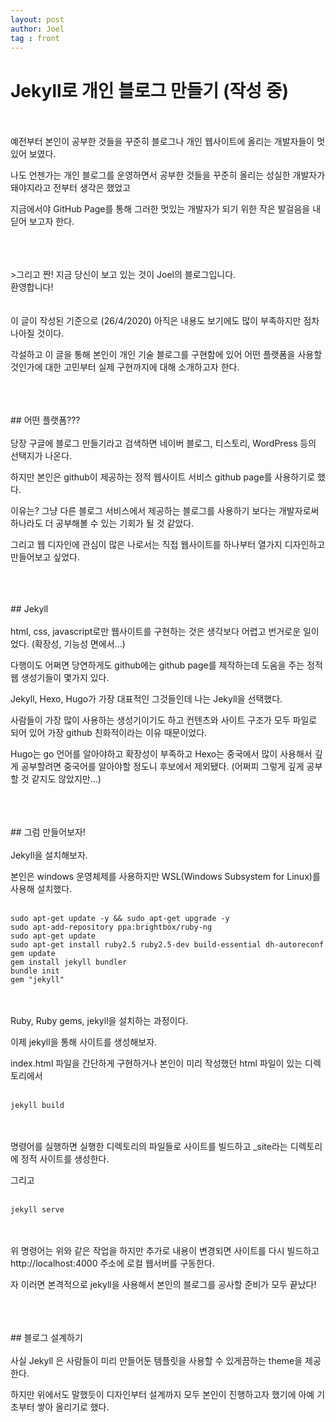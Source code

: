 ```yaml
---
layout: post
author: Joel
tag : front
---
```


Jekyll로 개인 블로그 만들기 (작성 중)
=========================
<br>
<br>
예전부터 본인이 공부한 것들을 꾸준히 블로그나 개인 웹사이트에 올리는 개발자들이 멋있어 보였다.

나도 언젠가는 개인 블로그를 운영하면서 공부한 것들을 꾸준히 올리는 성실한 개발자가 돼야지라고 전부터 생각은 했었고 

지금에서야 GitHub Page를 통해 그러한 멋있는 개발자가 되기 위한 작은 발걸음을 내딛어 보고자 한다.

<br>
<br>
<br>
>그리고 짠! 지금 당신이 보고 있는 것이 Joel의 블로그입니다. <br>환영합니다!

<br>
<br>
<br>
이 글이 작성된 기준으로 (26/4/2020) 아직은 내용도 보기에도 많이 부족하지만 점차 나아질 것이다.

각설하고 이 글을 통해 본인이 개인 기술 블로그를 구현함에 있어 어떤 플랫폼을 사용할 것인가에 대한 고민부터 실제 구현까지에 대해 소개하고자 한다.

<br>
<br>
<br>
## 어떤 플랫폼???

<br>
<br>
당장 구글에 블로그 만들기라고 검색하면 네이버 블로그, 티스토리, WordPress 등의 선택지가 나온다. 

하지만 본인은 github이 제공하는 정적 웹사이트 서비스 github page를 사용하기로 했다. 

이유는? 그냥 다른 블로그 서비스에서 제공하는 블로그를 사용하기 보다는 개발자로써 하나라도 더 공부해볼 수 있는 기회가 될 것 같았다.

그리고 웹 디자인에 관심이 많은 나로서는 직접 웹사이트를 하나부터 열가지 디자인하고 만들어보고 싶었다.

<br>
<br>
<br>
## Jekyll
<br>
<br>
html, css, javascript로만 웹사이트를 구현하는 것은 생각보다 어렵고 번거로운 일이었다. (확장성, 기능성 면에서...)

다행이도 어쩌면 당연하게도 github에는 github page를 제작하는데 도움을 주는 정적 웹 생성기들이 몇가지 있다.

Jekyll, Hexo, Hugo가 가장 대표적인 그것들인데 나는 Jekyll을 선택했다.

사람들이 가장 많이 사용하는 생성기이기도 하고 컨텐츠와 사이트 구조가 모두 파일로 되어 있어 가장 github 친화적이라는 이유 때문이었다. 

Hugo는 go 언어를 알아야하고 확장성이 부족하고 Hexo는 중국에서 많이 사용해서 깊게 공부할려면 중국어를 알아야할 정도니 후보에서 제외됐다. (어쩌피 그렇게 깊게 공부할 것 같지도 않았지만...)

<br>
<br>
<br>
## 그럼 만들어보자!
<br>
<br>
Jekyll을 설치해보자.

본인은 windows 운영체제를 사용하지만 WSL(Windows Subsystem for Linux)를 사용해 설치했다.
<br>
<br>
```
sudo apt-get update -y && sudo apt-get upgrade -y
sudo apt-add-repository ppa:brightbox/ruby-ng
sudo apt-get update
sudo apt-get install ruby2.5 ruby2.5-dev build-essential dh-autoreconf
gem update
gem install jekyll bundler
bundle init
gem "jekyll"
```
<br>
<br>
Ruby, Ruby gems, jekyll을 설치하는 과정이다.


이제 jekyll을 통해 사이트를 생성해보자.

index.html 파일을 간단하게 구현하거나 본인이 미리 작성했던 html 파일이 있는 디렉토리에서
<br>
<br>
```
jekyll build 
```
<br>
<br>
명령어를 실행하면 실행한 디렉토리의 파일들로 사이트를 빌드하고 _site라는 디렉토리에 정적 사이트를 생성한다.
 
그리고
<br>
<br>
```
jekyll serve
```
<br>
<br>
위 명령어는 위와 같은 작업을 하지만 추가로 내용이 변경되면 사이트를 다시 빌드하고 http://localhost:4000 주소에 로컬 웹서버를 구동한다.

자 이러면 본격적으로 jekyll을 사용해서 본인의 블로그를 공사할 준비가 모두 끝났다!

<br>
<br>
<br>
## 블로그 설계하기
<br>
<br>
사실 Jekyll 은 사람들이 미리 만들어둔 템플릿을 사용할 수 있게끔하는 theme을 제공한다.

하지만 위에서도 말했듯이 디자인부터 설계까지 모두 본인이 진행하고자 했기에 아예 기초부터 쌓아 올리기로 했다.


